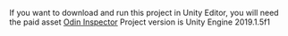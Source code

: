 If you want to download and run this project in Unity Editor, you will need the paid asset [Odin Inspector](https://assetstore.unity.com/packages/tools/utilities/odin-inspector-and-serializer-89041)
Project version is Unity Engine 2019.1.5f1
